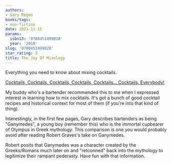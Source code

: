 ```yaml
---
authors:
- Gary Regan
books/tags:
- non-fiction
date: 2021-11-15
params:
  isbn13: '9780451499028'
  year: '2018'
slug: '9780451499028'
star_rating: 3
title: The Joy Of Mixology
---
```


Everything you need to know about mixing cocktails.

<!--more-->

[Cocktails, Cocktails, Cocktails, Cocktails, Cocktails... Cocktails, Everybody!](/cocktails/)

My buddy who's a bartender recommended this to me when I expressed interest in learning how to mix cocktails. It's got a bunch of good cocktail recipes and historical context for most of them (if you're into that kind of thing).

Interestingly, in the first few pages, Gary describes bartenders as being "Ganymedes", a young boy (remember this) who is the immortal cupbearer of Olympus in Greek mythology. This comparison is one you would probably avoid after reading Robert Graves's take on Ganymedes.

Robert posits that Ganymedes was a character created by the Greeks/Romans much later on and "retconned" back into the mythology to legitimize their rampant pederasty. Have fun with that information.